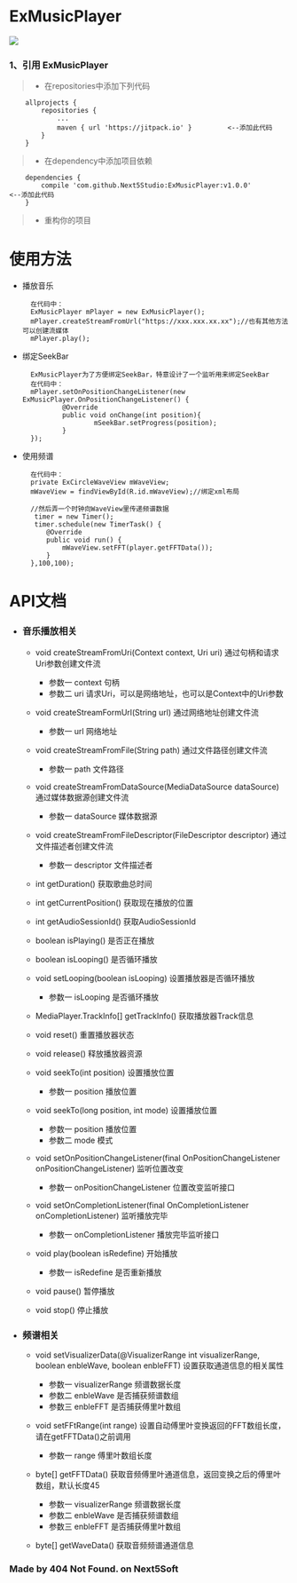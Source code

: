 # ExMusicPlayer
[![](https://jitpack.io/v/Next5Studio/ExMusicPlayer.svg)](https://jitpack.io/#Next5Studio/ExMusicPlayer)
### 1、引用 ExMusicPlayer
> - 在repositories中添加下列代码

		allprojects {
			repositories {
				...
				maven { url 'https://jitpack.io' }         <--添加此代码
			}
		}
	 

> - 在dependency中添加项目依赖

		dependencies {
 			compile 'com.github.Next5Studio:ExMusicPlayer:v1.0.0'         <--添加此代码
		}
> - 重构你的项目



# 使用方法
- 播放音乐

		在代码中：
		ExMusicPlayer mPlayer = new ExMusicPlayer();
		mPlayer.createStreamFromUrl("https://xxx.xxx.xx.xx");//也有其他方法可以创建流媒体
		mPlayer.play();

- 绑定SeekBar

		ExMusicPlayer为了方便绑定SeekBar，特意设计了一个监听用来绑定SeekBar
		在代码中：
		mPlayer.setOnPositionChangeListener(new ExMusicPlayer.OnPositionChangeListener() {
				@Override
				public void onChange(int position){
						mSeekBar.setProgress(position);
				}
		});

- 使用频谱

		在代码中：
		private ExCircleWaveView mWaveView;
		mWaveView = findViewById(R.id.mWaveView);//绑定xml布局
		
		//然后弄一个时钟向WaveView里传递频谱数据
		 timer = new Timer();
		 timer.schedule(new TimerTask() {
            @Override
            public void run() {
                mWaveView.setFFT(player.getFFTData());
            }
        },100,100);

# API文档
- ### 音乐播放相关
	- void createStreamFromUri(Context context, Uri uri)  通过句柄和请求Uri参数创建文件流
		- 参数一   context   句柄
		- 参数二   uri   请求Uri，可以是网络地址，也可以是Context中的Uri参数

	- void createStreamFormUrl(String url)  通过网络地址创建文件流
		- 参数一   url   网络地址

	- void createStreamFromFile(String path)  通过文件路径创建文件流
		- 参数一   path   文件路径

	- void createStreamFromDataSource(MediaDataSource dataSource)  通过媒体数据源创建文件流
		- 参数一   dataSource   媒体数据源

	- void createStreamFromFileDescriptor(FileDescriptor descriptor)  通过文件描述者创建文件流
		- 参数一   descriptor   文件描述者

	- int getDuration()  获取歌曲总时间

	- int getCurrentPosition()  获取现在播放的位置

	- int getAudioSessionId()  获取AudioSessionId

	- boolean isPlaying()  是否正在播放

	- boolean isLooping()  是否循环播放

	- void setLooping(boolean isLooping)  设置播放器是否循环播放
		- 参数一   isLooping   是否循环播放

	- MediaPlayer.TrackInfo[] getTrackInfo()  获取播放器Track信息

	- void reset()  重置播放器状态

	- void release()  释放播放器资源

	- void seekTo(int position)  设置播放位置
		- 参数一   position   播放位置

	- void seekTo(long position, int mode)  设置播放位置
		- 参数一   position   播放位置
		- 参数二   mode   模式

	- void setOnPositionChangeListener(final OnPositionChangeListener onPositionChangeListener)  监听位置改变
		- 参数一   onPositionChangeListener   位置改变监听接口

	- void setOnCompletionListener(final OnCompletionListener onCompletionListener)  监听播放完毕
		- 参数一   onCompletionListener   播放完毕监听接口

	- void play(boolean isRedefine)  开始播放
		- 参数一   isRedefine   是否重新播放

	- void pause()  暂停播放

	- void stop()  停止播放

- ### 频谱相关

	- void setVisualizerData(@VisualizerRange int visualizerRange, boolean enbleWave, boolean enbleFFT)  设置获取通道信息的相关属性
		- 参数一   visualizerRange   频谱数据长度
		- 参数二   enbleWave   是否捕获频谱数组
		- 参数三   enbleFFT   是否捕获傅里叶数组

	- void setFFtRange(int range)  设置自动傅里叶变换返回的FFT数组长度，请在getFFTData()之前调用
		- 参数一   range   傅里叶数组长度

	- byte[] getFFTData()  获取音频傅里叶通道信息，返回变换之后的傅里叶数组，默认长度45
		- 参数一   visualizerRange   频谱数据长度
		- 参数二   enbleWave   是否捕获频谱数组
		- 参数三   enbleFFT   是否捕获傅里叶数组

	- byte[] getWaveData()  获取音频频谱通道信息

### Made by 404 Not Found. on Next5Soft 
